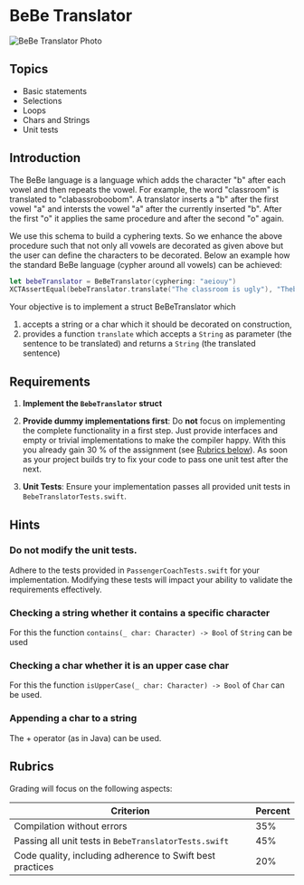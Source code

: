 # BeBe Translator

![BeBe Translator Photo](BeBeTranslator.png)
## Topics
- Basic statements
- Selections
- Loops
- Chars and Strings
- Unit tests

## Introduction
The BeBe language is a language which adds the character "b" after each vowel and then repeats the vowel. For example, the word "classroom" is translated to "clabassroboobom". A translator inserts a "b" after the first vowel "a" and intersts the vowel "a" after the currently inserted "b". After the first "o" it applies the same procedure and after the second "o" again.

We use this schema to build a cyphering texts. So we enhance the above procedure such that not only all vowels are decorated as given above but the user can define the characters to be decorated. Below an example how the standard BeBe language (cypher around all vowels) can be achieved:

```swift
let bebeTranslator = BeBeTranslator(cyphering: "aeiouy")
XCTAssertEqual(bebeTranslator.translate("The classroom is ugly"), "Thebe clabassroboobom ibis ubuglyby")
```
Your objective is to implement a struct BeBeTranslator which
1. accepts a string or a char which it should be decorated on construction,
2. provides a function `translate` which accepts a `String` as parameter (the sentence to be translated) and returns a `String` (the translated sentence)

## Requirements
1. **Implement the `BebeTranslator` struct**

1. **Provide dummy implementations first**: Do **not** focus on implementing the complete functionality in a first step. Just provide interfaces and empty or trivial implementations to make the compiler happy. With this you already gain 30 % of the assignment (see [Rubrics below](#rubrics)). As soon as your project builds try to fix your code to pass one unit test after the next.  

1. **Unit Tests**: Ensure your implementation passes all provided unit tests in `BebeTranslatorTests.swift`.

## Hints
### Do not modify the unit tests.
Adhere to the tests provided in `PassengerCoachTests.swift` for your implementation. Modifying these tests will impact your ability to validate the requirements effectively.

### Checking a string whether it contains a specific character
For this the function `contains(_ char: Character) -> Bool` of `String` can be used

### Checking a char whether it is an upper case char
For this the function `isUpperCase(_ char: Character) -> Bool` of `Char` can be used.

### Appending a char to a string
The + operator (as in Java) can be used.


## Rubrics
Grading will focus on the following aspects:

| Criterion                                                        | Percent |
|------------------------------------------------------------------|---------|
| Compilation without errors                                       | 35%     |
| Passing all unit tests in `BebeTranslatorTests.swift`            | 45%     |
| Code quality, including adherence to Swift best practices        | 20%     |

